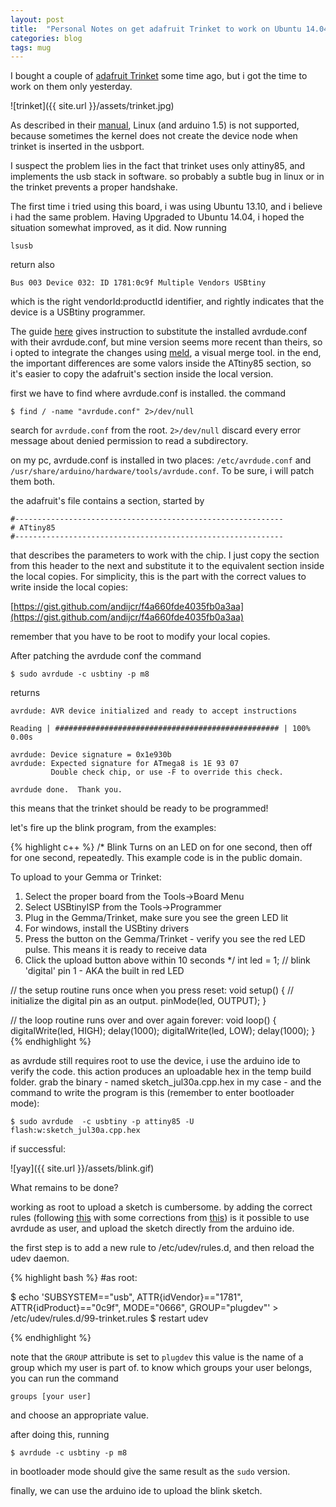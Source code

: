 ```yaml
---
layout: post
title:  "Personal Notes on get adafruit Trinket to work on Ubuntu 14.04"
categories: blog
tags: mug
---
```


I bought a couple of [adafruit Trinket](https://learn.adafruit.com/introducing-trinket/introduction) some time ago, but i got the time to work on them only yesterday.

![trinket]({{ site.url }}/assets/trinket.jpg)

As described in their [manual](https://learn.adafruit.com/introducing-trinket/introduction), Linux (and arduino 1.5) is not supported, because sometimes the kernel does not create the device node when trinket is inserted in the usbport.

I suspect the problem lies in the fact that trinket uses only attiny85, and implements the usb stack in software. so probably a subtle bug in linux or in the trinket prevents a proper handshake. 

The first time i tried using this board, i was using Ubuntu 13.10, and i believe i had the same problem. Having Upgraded to Ubuntu 14.04, i hoped the situation somewhat improved, as it did.
Now running

	lsusb

return also

	Bus 003 Device 032: ID 1781:0c9f Multiple Vendors USBtiny

which is the right vendorId:productId identifier, and rightly indicates that the device is a USBtiny programmer. 

The guide [here](https://learn.adafruit.com/introducing-trinket/setting-up-with-arduino-ide) gives instruction to substitute the installed avrdude.conf with their avrdude.conf, but mine version seems more recent than theirs, so i opted to integrate the changes using [meld](http://meldmerge.org/), a visual merge tool. in the end, the important differences are some valors inside the ATtiny85 section, so it's easier to copy the adafruit's section inside the local version.

first we have to find where avrdude.conf is installed.
the command

	$ find / -name "avrdude.conf" 2>/dev/null

search for `avrdude.conf` from the root. `2>/dev/null` discard every error message about denied permission to read a subdirectory. 

on my pc, avrdude.conf is installed in two places: `/etc/avrdude.conf` and `/usr/share/arduino/hardware/tools/avrdude.conf`. To be sure, i will patch them both.

the adafruit's file contains a section, started by 

	#------------------------------------------------------------
	# ATtiny85
	#------------------------------------------------------------

that describes the parameters to work with the chip. I just copy the section from this header to the next and substitute it to the equivalent section inside the local copies. For simplicity, this is the part with the correct values to write inside the local copies:

[https://gist.github.com/andijcr/f4a660fde4035fb0a3aa](https://gist.github.com/andijcr/f4a660fde4035fb0a3aa)

remember that you have to be root to modify your local copies.

After patching the avrdude conf the command 

	$ sudo avrdude -c usbtiny -p m8

returns

	avrdude: AVR device initialized and ready to accept instructions

	Reading | ################################################## | 100% 0.00s

	avrdude: Device signature = 0x1e930b
	avrdude: Expected signature for ATmega8 is 1E 93 07
			 Double check chip, or use -F to override this check.

	avrdude done.  Thank you.

this means that the trinket should be ready to be programmed!

let's fire up the blink program, from the examples:

{% highlight c++ %}
/*
Blink
Turns on an LED on for one second, then off for one second, repeatedly.
This example code is in the public domain.
 
To upload to your Gemma or Trinket:
1) Select the proper board from the Tools->Board Menu
2) Select USBtinyISP from the Tools->Programmer
3) Plug in the Gemma/Trinket, make sure you see the green LED lit
4) For windows, install the USBtiny drivers
5) Press the button on the Gemma/Trinket - verify you see
the red LED pulse. This means it is ready to receive data
6) Click the upload button above within 10 seconds
*/
int led = 1; // blink 'digital' pin 1 - AKA the built in red LED
 
// the setup routine runs once when you press reset:
void setup() {
// initialize the digital pin as an output.
	pinMode(led, OUTPUT);
}
 
// the loop routine runs over and over again forever:
void loop() {
	digitalWrite(led, HIGH);
	delay(1000);
	digitalWrite(led, LOW);
	delay(1000);
}
{% endhighlight %}

as avrdude still requires root to use the device, i use the arduino ide to verify the code. this action produces an uploadable hex in the temp build folder. grab the binary - named sketch_jul30a.cpp.hex in my case - and the command to write the program is this (remember to enter bootloader mode): 

	$ sudo avrdude  -c usbtiny -p attiny85 -U flash:w:sketch_jul30a.cpp.hex

if successful:

![yay]({{ site.url }}/assets/blink.gif)

What remains to be done?

working as root to upload a sketch is cumbersome. by adding the correct rules (following [this](http://mightyohm.com/blog/2010/03/run-avrdude-without-root-privs-in-ubuntu/) with some corrections from [this](http://forums.linuxmint.com/viewtopic.php?f=58&t=116115)) is it possible to use avrdude as user, and upload the sketch directly from the arduino ide.

the first step is to add a new rule to /etc/udev/rules.d, and then reload the udev daemon.

{% highlight bash %}
#as root:

$ echo 'SUBSYSTEM=="usb", ATTR{idVendor}=="1781", ATTR{idProduct}=="0c9f", MODE="0666", GROUP="plugdev"' > /etc/udev/rules.d/99-trinket.rules
$ restart udev

{% endhighlight %}

note that the `GROUP` attribute is set to `plugdev`
this value is the name of a group which my user is part of. to know which groups your user belongs, you can run the command

	groups [your user]

and choose an appropriate value.

after doing this, running

	$ avrdude -c usbtiny -p m8

in bootloader mode should give the same result as the `sudo` version. 

finally, we can use the arduino ide to upload the blink sketch.